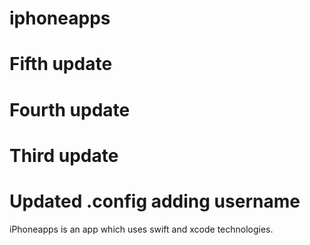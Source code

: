 # iphoneapps

# Fifth update
# Fourth update
# Third  update
# Updated .config adding username
iPhoneapps is an app which uses swift and xcode technologies.


